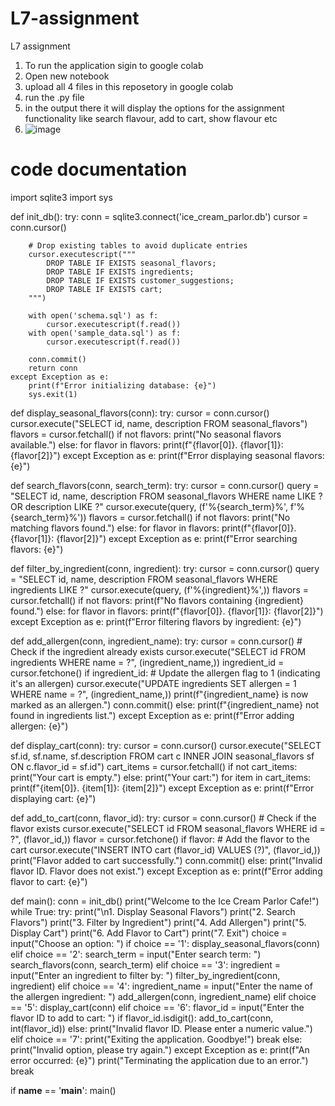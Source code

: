 # L7-assignment
L7 assignment
1. To run the application sigin to google colab
2. Open new notebook
3. upload all 4 files in this reposetory in google colab
4. run the .py file
5. in the output there it will display the options for the assignment functionality like search flavour, add to cart, show flavour etc
6. ![image](https://github.com/harshith-sunkoji/L7-assignment/assets/94777071/36ddecf8-4ea4-473b-a691-95f69636526d)


# code documentation
import sqlite3
import sys

def init_db():
    try:
        conn = sqlite3.connect('ice_cream_parlor.db')
        cursor = conn.cursor()
        
        # Drop existing tables to avoid duplicate entries
        cursor.executescript("""
            DROP TABLE IF EXISTS seasonal_flavors;
            DROP TABLE IF EXISTS ingredients;
            DROP TABLE IF EXISTS customer_suggestions;
            DROP TABLE IF EXISTS cart;
        """)
        
        with open('schema.sql') as f:
            cursor.executescript(f.read())
        with open('sample_data.sql') as f:
            cursor.executescript(f.read())
        
        conn.commit()
        return conn
    except Exception as e:
        print(f"Error initializing database: {e}")
        sys.exit(1)

def display_seasonal_flavors(conn):
    try:
        cursor = conn.cursor()
        cursor.execute("SELECT id, name, description FROM seasonal_flavors")
        flavors = cursor.fetchall()
        if not flavors:
            print("No seasonal flavors available.")
        else:
            for flavor in flavors:
                print(f"{flavor[0]}. {flavor[1]}: {flavor[2]}")
    except Exception as e:
        print(f"Error displaying seasonal flavors: {e}")

def search_flavors(conn, search_term):
    try:
        cursor = conn.cursor()
        query = "SELECT id, name, description FROM seasonal_flavors WHERE name LIKE ? OR description LIKE ?"
        cursor.execute(query, (f'%{search_term}%', f'%{search_term}%'))
        flavors = cursor.fetchall()
        if not flavors:
            print("No matching flavors found.")
        else:
            for flavor in flavors:
                print(f"{flavor[0]}. {flavor[1]}: {flavor[2]}")
    except Exception as e:
        print(f"Error searching flavors: {e}")

def filter_by_ingredient(conn, ingredient):
    try:
        cursor = conn.cursor()
        query = "SELECT id, name, description FROM seasonal_flavors WHERE ingredients LIKE ?"
        cursor.execute(query, (f'%{ingredient}%',))
        flavors = cursor.fetchall()
        if not flavors:
            print(f"No flavors containing {ingredient} found.")
        else:
            for flavor in flavors:
                print(f"{flavor[0]}. {flavor[1]}: {flavor[2]}")
    except Exception as e:
        print(f"Error filtering flavors by ingredient: {e}")

def add_allergen(conn, ingredient_name):
    try:
        cursor = conn.cursor()
        # Check if the ingredient already exists
        cursor.execute("SELECT id FROM ingredients WHERE name = ?", (ingredient_name,))
        ingredient_id = cursor.fetchone()
        if ingredient_id:
            # Update the allergen flag to 1 (indicating it's an allergen)
            cursor.execute("UPDATE ingredients SET allergen = 1 WHERE name = ?", (ingredient_name,))
            print(f"{ingredient_name} is now marked as an allergen.")
            conn.commit()
        else:
            print(f"{ingredient_name} not found in ingredients list.")
    except Exception as e:
        print(f"Error adding allergen: {e}")

def display_cart(conn):
    try:
        cursor = conn.cursor()
        cursor.execute("SELECT sf.id, sf.name, sf.description FROM cart c INNER JOIN seasonal_flavors sf ON c.flavor_id = sf.id")
        cart_items = cursor.fetchall()
        if not cart_items:
            print("Your cart is empty.")
        else:
            print("Your cart:")
            for item in cart_items:
                print(f"{item[0]}. {item[1]}: {item[2]}")
    except Exception as e:
        print(f"Error displaying cart: {e}")

def add_to_cart(conn, flavor_id):
    try:
        cursor = conn.cursor()
        # Check if the flavor exists
        cursor.execute("SELECT id FROM seasonal_flavors WHERE id = ?", (flavor_id,))
        flavor = cursor.fetchone()
        if flavor:
            # Add the flavor to the cart
            cursor.execute("INSERT INTO cart (flavor_id) VALUES (?)", (flavor_id,))
            print("Flavor added to cart successfully.")
            conn.commit()
        else:
            print("Invalid flavor ID. Flavor does not exist.")
    except Exception as e:
        print(f"Error adding flavor to cart: {e}")

def main():
    conn = init_db()
    print("Welcome to the Ice Cream Parlor Cafe!")
    while True:
        try:
            print("\n1. Display Seasonal Flavors")
            print("2. Search Flavors")
            print("3. Filter by Ingredient")
            print("4. Add Allergen")
            print("5. Display Cart")
            print("6. Add Flavor to Cart")
            print("7. Exit")
            choice = input("Choose an option: ")
            if choice == '1':
                display_seasonal_flavors(conn)
            elif choice == '2':
                search_term = input("Enter search term: ")
                search_flavors(conn, search_term)
            elif choice == '3':
                ingredient = input("Enter an ingredient to filter by: ")
                filter_by_ingredient(conn, ingredient)
            elif choice == '4':
                ingredient_name = input("Enter the name of the allergen ingredient: ")
                add_allergen(conn, ingredient_name)
            elif choice == '5':
                display_cart(conn)
            elif choice == '6':
                flavor_id = input("Enter the flavor ID to add to cart: ")
                if flavor_id.isdigit():
                    add_to_cart(conn, int(flavor_id))
                else:
                    print("Invalid flavor ID. Please enter a numeric value.")
            elif choice == '7':
                print("Exiting the application. Goodbye!")
                break
            else:
                print("Invalid option, please try again.")
        except Exception as e:
            print(f"An error occurred: {e}")
            print("Terminating the application due to an error.")
            break

if __name__ == '__main__':
    main()
